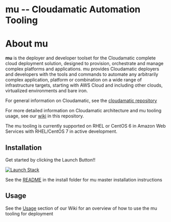 mu -- Cloudamatic Automation Tooling
===

# About mu
**mu**  is the deployer and developer toolset for the Cloudamatic complete cloud deployment solution, designed to provision, orchestrate and manage complex platforms and applications. mu provides Cloudamatic deployers and developers with the tools and commands to automate any arbitrarily complex application, platform or combination on a wide range of infrastructure targets, starting with AWS Cloud and including other clouds, virtualized environments and bare iron.

For general information on Cloudamatic, see the [cloudamatic repository](https://github.com/cloudamatic/cloudamatic) 

For more detailed information on Cloudamatic architecture and mu tooling usage, see our [wiki](https://github.com/cloudamatic/mu/wiki) in this repository.

The mu tooling is currently supported on RHEL or CentOS 6 in Amazon Web Services with RHEL/CentOS 7 in active development.

## Installation
Get started by clicking the Launch Button!!

[![Launch Stack](https://s3.amazonaws.com/cloudformation-examples/cloudformation-launch-stack.png)](https://console.aws.amazon.com/cloudformation/home?region=us-east-1#/stacks/new?stackName=MuMasterInstaller&templateURL=https://s3.amazonaws.com/mu-cfn-installer/cfn_create_mu_master.json.NEEDUPDATE)

See the [README](../master/install) in the install folder for mu master installation instructions

## Usage
See the [Usage](https://github.com/cloudamatic/mu/wiki/Usage) section of our Wiki for an overview of how to use the mu tooling for deployment
